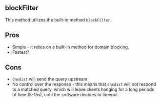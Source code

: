 blockFilter
---

This method utilizes the built-in method `blockFilter`.

Pros
----
- Simple - it relies on a built-in method for domain blocking.
- Fastest?

Cons
----
- `dnsdist` will send the query upstream
- No control over the response - this means that `dnsdist` will not respond to a matched query, which will leave clients hanging for a long periods of time (5-15s), until the software decides to timeout.